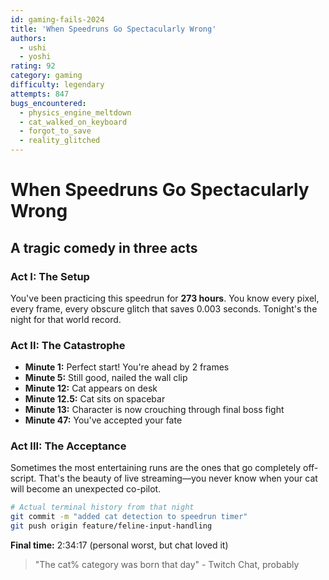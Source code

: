 ```yaml
---
id: gaming-fails-2024
title: 'When Speedruns Go Spectacularly Wrong'
authors:
  - ushi
  - yoshi
rating: 92
category: gaming
difficulty: legendary
attempts: 847
bugs_encountered:
  - physics_engine_meltdown
  - cat_walked_on_keyboard
  - forgot_to_save
  - reality_glitched
---
```


# When Speedruns Go Spectacularly Wrong

## A tragic comedy in three acts

### Act I: The Setup

You've been practicing this speedrun for **273 hours**. You know every pixel, every frame, every obscure glitch that saves 0.003 seconds. Tonight's the night for that world record.

### Act II: The Catastrophe

- **Minute 1:** Perfect start! You're ahead by 2 frames
- **Minute 5:** Still good, nailed the wall clip
- **Minute 12:** Cat appears on desk
- **Minute 12.5:** Cat sits on spacebar
- **Minute 13:** Character is now crouching through final boss fight
- **Minute 47:** You've accepted your fate

### Act III: The Acceptance

Sometimes the most entertaining runs are the ones that go completely off-script. That's the beauty of live streaming—you never know when your cat will become an unexpected co-pilot.

```bash
# Actual terminal history from that night
git commit -m "added cat detection to speedrun timer"
git push origin feature/feline-input-handling
```

**Final time:** 2:34:17 (personal worst, but chat loved it)

> "The cat% category was born that day" - Twitch Chat, probably